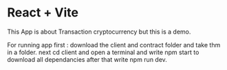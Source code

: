 # React + Vite

This App is about Transaction cryptocurrency but this is a demo.
 
 For running app first :
 download the client and contract folder and take thm in a folder.
 next cd client and open a terminal and write npm start to download all dependancies after that write npm run dev.
